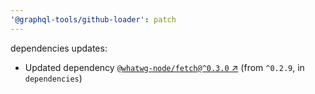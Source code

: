 ```yaml
---
'@graphql-tools/github-loader': patch
---
```


dependencies updates:

- Updated dependency [`@whatwg-node/fetch@^0.3.0` ↗︎](https://www.npmjs.com/package/@whatwg-node/fetch/v/null) (from `^0.2.9`, in `dependencies`)
